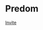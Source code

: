 # Predom
[Invite](https://discord.com/api/oauth2/authorize?client_id=810812235454742529&permissions=8&scope=bot)
